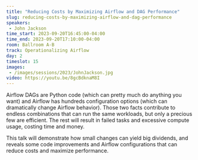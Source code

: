 ```yaml
---
title: "Reducing Costs by Maximizing Airflow and DAG Performance"
slug: reducing-costs-by-maximizing-airflow-and-dag-performance
speakers:
 - John Jackson
time_start: 2023-09-20T16:45:00-04:00
time_end: 2023-09-20T17:10:00-04:00
room: Ballroom A-B
track: Operationalizing Airflow
day: 2
timeslot: 15
images:
 - /images/sessions/2023/JohnJackson.jpg
video: https://youtu.be/8gcBdknaM8I
---
```


Airflow DAGs are Python code (which can pretty much do anything you want) and Airflow has hundreds configuration options (which can dramatically change Airflow behavior). Those two facts contribute to endless combinations that can run the same workloads, but only a precious few are efficient. The rest will result in failed tasks and excessive compute usage, costing time and money. 
 
 
 
 This talk will demonstrate how small changes can yield big dividends, and reveals some code improvements and Airflow configurations that can reduce costs and maximize performance.